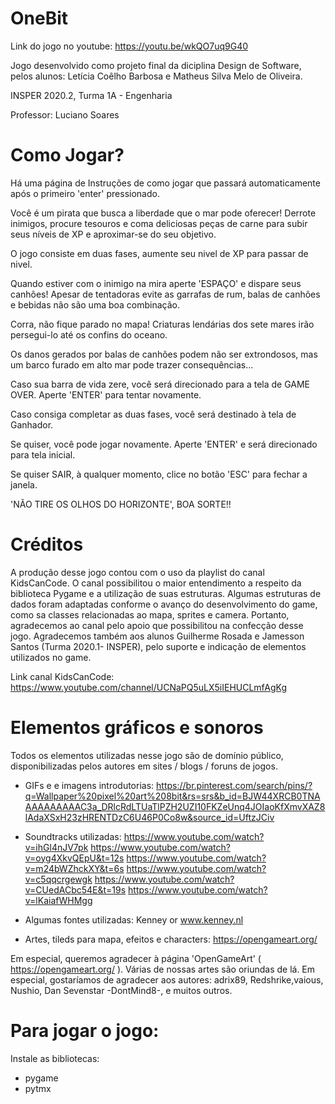 # OneBit
Link do jogo no youtube: https://youtu.be/wkQO7uq9G40

Jogo desenvolvido como projeto final da diciplina Design de Software, pelos alunos: Letícia Coêlho Barbosa e Matheus Silva Melo de Oliveira. 

INSPER 2020.2, Turma 1A - Engenharia

Professor: Luciano Soares

# Como Jogar?

Há uma página de Instruções de como jogar que passará automaticamente após o primeiro 'enter' pressionado. 

Você é um pirata que busca a liberdade que o mar pode oferecer! Derrote inimigos, procure tesouros e coma deliciosas peças de carne para subir seus níveis de XP e aproximar-se do seu objetivo.

O jogo consiste em duas fases, aumente seu nivel de XP para passar de nivel.

Quando estiver com o inimigo na mira aperte 'ESPAÇO' e dispare seus canhões! Apesar de tentadoras evite as garrafas de rum, balas de canhões e bebidas não são uma boa combinação.

Corra, não fique parado no mapa! Criaturas lendárias dos sete mares irão persegui-lo até os confins do oceano.

Os danos gerados por balas de canhões podem não ser extrondosos, mas um barco furado em alto mar pode trazer consequências...

Caso sua barra de vida zere, você será direcionado para a tela de GAME OVER. Aperte 'ENTER' para tentar novamente.

Caso consiga completar as duas fases, você será destinado à tela de Ganhador.

Se quiser, você pode jogar novamente. Aperte 'ENTER' e será direcionado para tela inicial.

Se quiser SAIR, à qualquer momento, clice no botão 'ESC' para fechar a janela.

'NÃO TIRE OS OLHOS DO HORIZONTE', BOA SORTE!!

# Créditos

A produção desse jogo contou com o uso da playlist do canal KidsCanCode. O canal possibilitou o maior entendimento a respeito da biblioteca Pygame e a utilização de suas estruturas. Algumas estruturas de dados foram adaptadas conforme o avanço do desenvolvimento do game, como sa classes relacionadas ao mapa, sprites e camera. Portanto, agradecemos ao canal pelo apoio que possibilitou na confecção desse jogo. Agradecemos também aos alunos Guilherme Rosada e Jamesson Santos (Turma 2020.1- INSPER), pelo suporte e indicação de elementos utilizados no game.

Link canal KidsCanCode: https://www.youtube.com/channel/UCNaPQ5uLX5iIEHUCLmfAgKg

# Elementos gráficos e sonoros

Todos os elementos utilizadas nesse jogo são de domínio público, disponibilizadas pelos autores em sites / blogs / foruns de jogos.

- GIFs e e imagens introdutorias: 
https://br.pinterest.com/search/pins/?q=Wallpaper%20pixel%20art%208bit&rs=srs&b_id=BJW44XRCB0TNAAAAAAAAAAC3a_DRlcRdLTUaTlPZH2UZI10FKZeUnq4JOIaoKfXmvXAZ8lAdaXSxH23zHRENTDzC6U46P0Co8w&source_id=UftzJCiv

- Soundtracks utilizadas:
https://www.youtube.com/watch?v=ihGl4nJV7pk
https://www.youtube.com/watch?v=oyg4XkvQEpU&t=12s
https://www.youtube.com/watch?v=m24bWZhckXY&t=6s
https://www.youtube.com/watch?v=c5qqcrgewgk
https://www.youtube.com/watch?v=CUedACbc54E&t=19s
https://www.youtube.com/watch?v=lKaiafWHMgg

- Algumas fontes utilizadas: Kenney or www.kenney.nl

- Artes, tileds para mapa, efeitos e characters: 
https://opengameart.org/


Em especial, queremos agradecer à página 'OpenGameArt' ( https://opengameart.org/ ). Várias de nossas artes são oriundas de lá. Em especial, gostaríamos de agradecer aos autores: adrix89, Redshrike,vaious, Nushio, Dan Sevenstar -DontMind8-, e muitos outros.

# Para jogar o jogo:

Instale as bibliotecas:

- pygame
- pytmx